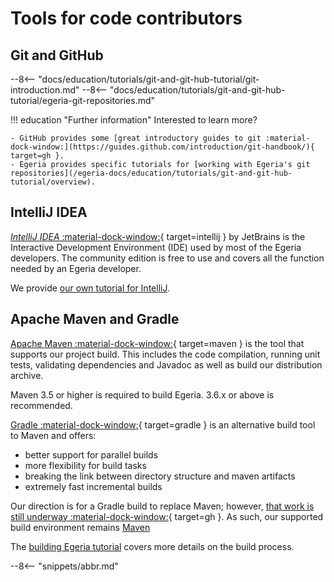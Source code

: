 <!-- SPDX-License-Identifier: CC-BY-4.0 -->
<!-- Copyright Contributors to the Egeria project 2020. -->

# Tools for code contributors

## Git and GitHub

--8<-- "docs/education/tutorials/git-and-git-hub-tutorial/git-introduction.md"
--8<-- "docs/education/tutorials/git-and-git-hub-tutorial/egeria-git-repositories.md"

!!! education "Further information"
    Interested to learn more?

    - GitHub provides some [great introductory guides to git :material-dock-window:](https://guides.github.com/introduction/git-handbook/){ target=gh }.
    - Egeria provides specific tutorials for [working with Egeria's git repositories](/egeria-docs/education/tutorials/git-and-git-hub-tutorial/overview).

## IntelliJ IDEA

[*IntelliJ IDEA* :material-dock-window:](https://www.jetbrains.com/idea/){ target=intellij } by JetBrains is the Interactive Development Environment (IDE) used by most of the Egeria developers. The community edition is free to use and covers all the function needed by an Egeria developer.

We provide [our own tutorial for IntelliJ](/egeria-docs/education/tutorials/intellij-tutorial/overview).

## Apache Maven and Gradle

[Apache Maven :material-dock-window:](https://maven.apache.org/){ target=maven } is the tool that supports our project build. This includes the code compilation, running unit tests, validating dependencies and Javadoc as well as build our distribution archive.

Maven 3.5 or higher is required to build Egeria. 3.6.x or above is recommended.

[Gradle :material-dock-window:](https://gradle.org/){ target=gradle } is an alternative build tool to Maven and offers:

- better support for parallel builds
- more flexibility for build tasks
- breaking the link between directory structure and maven artifacts
- extremely fast incremental builds

Our direction is for a Gradle build to replace Maven; however, [that work is still underway :material-dock-window:](https://github.com/odpi/egeria/issues/3370){ target=gh }. As such, our supported build environment remains [Maven](#apache-maven)

The [building Egeria tutorial](/egeria-docs/education/tutorials/building-egeria-tutorial/overview) covers more details on the build process.

--8<-- "snippets/abbr.md"
